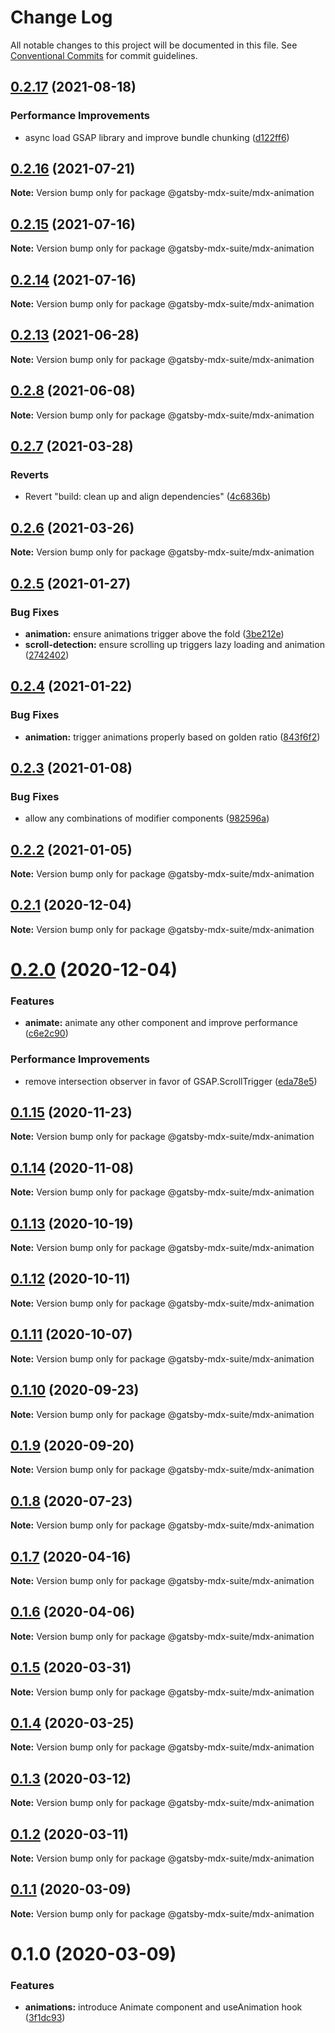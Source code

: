 # Change Log

All notable changes to this project will be documented in this file.
See [Conventional Commits](https://conventionalcommits.org) for commit guidelines.

## [0.2.17](https://github.com/axe312ger/gatsby-mdx-suite/compare/@gatsby-mdx-suite/mdx-animation@0.2.16...@gatsby-mdx-suite/mdx-animation@0.2.17) (2021-08-18)


### Performance Improvements

* async load GSAP library and improve bundle chunking ([d122ff6](https://github.com/axe312ger/gatsby-mdx-suite/commit/d122ff61d5363354fb482f820848c1204c13ddb2))





## [0.2.16](https://github.com/axe312ger/gatsby-mdx-suite/compare/@gatsby-mdx-suite/mdx-animation@0.2.15...@gatsby-mdx-suite/mdx-animation@0.2.16) (2021-07-21)

**Note:** Version bump only for package @gatsby-mdx-suite/mdx-animation





## [0.2.15](https://github.com/axe312ger/gatsby-mdx-suite/compare/@gatsby-mdx-suite/mdx-animation@0.2.14...@gatsby-mdx-suite/mdx-animation@0.2.15) (2021-07-16)

**Note:** Version bump only for package @gatsby-mdx-suite/mdx-animation





## [0.2.14](https://github.com/axe312ger/gatsby-mdx-suite/compare/@gatsby-mdx-suite/mdx-animation@0.2.13...@gatsby-mdx-suite/mdx-animation@0.2.14) (2021-07-16)

**Note:** Version bump only for package @gatsby-mdx-suite/mdx-animation





## [0.2.13](https://github.com/axe312ger/gatsby-mdx-suite/compare/@gatsby-mdx-suite/mdx-animation@0.2.12...@gatsby-mdx-suite/mdx-animation@0.2.13) (2021-06-28)

**Note:** Version bump only for package @gatsby-mdx-suite/mdx-animation





## [0.2.8](https://github.com/axe312ger/gatsby-mdx-suite/compare/@gatsby-mdx-suite/mdx-animation@0.2.7...@gatsby-mdx-suite/mdx-animation@0.2.8) (2021-06-08)

**Note:** Version bump only for package @gatsby-mdx-suite/mdx-animation





## [0.2.7](https://github.com/axe312ger/gatsby-mdx-suite/compare/@gatsby-mdx-suite/mdx-animation@0.2.6...@gatsby-mdx-suite/mdx-animation@0.2.7) (2021-03-28)


### Reverts

* Revert "build: clean up and align dependencies" ([4c6836b](https://github.com/axe312ger/gatsby-mdx-suite/commit/4c6836b3b3acb1cde4498b5608e2c179676d91c0))





## [0.2.6](https://github.com/axe312ger/gatsby-mdx-suite/compare/@gatsby-mdx-suite/mdx-animation@0.2.5...@gatsby-mdx-suite/mdx-animation@0.2.6) (2021-03-26)

**Note:** Version bump only for package @gatsby-mdx-suite/mdx-animation





## [0.2.5](https://github.com/axe312ger/gatsby-mdx-suite/compare/@gatsby-mdx-suite/mdx-animation@0.2.4...@gatsby-mdx-suite/mdx-animation@0.2.5) (2021-01-27)


### Bug Fixes

* **animation:** ensure animations trigger above the fold ([3be212e](https://github.com/axe312ger/gatsby-mdx-suite/commit/3be212ed9a5e8aa420ce87756ae1d397c387a469))
* **scroll-detection:** ensure scrolling up triggers lazy loading and animation ([2742402](https://github.com/axe312ger/gatsby-mdx-suite/commit/27424028b96fd691b4dcd644a461797e3f272a97))





## [0.2.4](https://github.com/axe312ger/gatsby-mdx-suite/compare/@gatsby-mdx-suite/mdx-animation@0.2.3...@gatsby-mdx-suite/mdx-animation@0.2.4) (2021-01-22)


### Bug Fixes

* **animation:** trigger animations properly based on golden ratio ([843f6f2](https://github.com/axe312ger/gatsby-mdx-suite/commit/843f6f24e41b53ba9f80c8632406ce8e8916a3dc))





## [0.2.3](https://github.com/axe312ger/gatsby-mdx-suite/compare/@gatsby-mdx-suite/mdx-animation@0.2.2...@gatsby-mdx-suite/mdx-animation@0.2.3) (2021-01-08)


### Bug Fixes

* allow any combinations of modifier components ([982596a](https://github.com/axe312ger/gatsby-mdx-suite/commit/982596aeee2435efac2cb4ab069cc4a286341773))





## [0.2.2](https://github.com/axe312ger/gatsby-mdx-suite/compare/@gatsby-mdx-suite/mdx-animation@0.2.1...@gatsby-mdx-suite/mdx-animation@0.2.2) (2021-01-05)

**Note:** Version bump only for package @gatsby-mdx-suite/mdx-animation





## [0.2.1](https://github.com/axe312ger/gatsby-mdx-suite/compare/@gatsby-mdx-suite/mdx-animation@0.2.0...@gatsby-mdx-suite/mdx-animation@0.2.1) (2020-12-04)

**Note:** Version bump only for package @gatsby-mdx-suite/mdx-animation





# [0.2.0](https://github.com/axe312ger/gatsby-mdx-suite/compare/@gatsby-mdx-suite/mdx-animation@0.1.15...@gatsby-mdx-suite/mdx-animation@0.2.0) (2020-12-04)


### Features

* **animate:** animate any other component and improve performance ([c6e2c90](https://github.com/axe312ger/gatsby-mdx-suite/commit/c6e2c90bb13d29ff5e8b444f7f6d5b36800ab994))


### Performance Improvements

* remove intersection observer in favor of GSAP.ScrollTrigger ([eda78e5](https://github.com/axe312ger/gatsby-mdx-suite/commit/eda78e503285714a1d8c0a7a735d2e452feb54b5))





## [0.1.15](https://github.com/axe312ger/gatsby-mdx-suite/compare/@gatsby-mdx-suite/mdx-animation@0.1.14...@gatsby-mdx-suite/mdx-animation@0.1.15) (2020-11-23)

**Note:** Version bump only for package @gatsby-mdx-suite/mdx-animation





## [0.1.14](https://github.com/axe312ger/gatsby-mdx-suite/compare/@gatsby-mdx-suite/mdx-animation@0.1.13...@gatsby-mdx-suite/mdx-animation@0.1.14) (2020-11-08)

**Note:** Version bump only for package @gatsby-mdx-suite/mdx-animation





## [0.1.13](https://github.com/axe312ger/gatsby-mdx-suite/compare/@gatsby-mdx-suite/mdx-animation@0.1.12...@gatsby-mdx-suite/mdx-animation@0.1.13) (2020-10-19)

**Note:** Version bump only for package @gatsby-mdx-suite/mdx-animation





## [0.1.12](https://github.com/axe312ger/gatsby-mdx-suite/compare/@gatsby-mdx-suite/mdx-animation@0.1.11...@gatsby-mdx-suite/mdx-animation@0.1.12) (2020-10-11)

**Note:** Version bump only for package @gatsby-mdx-suite/mdx-animation





## [0.1.11](https://github.com/axe312ger/gatsby-mdx-suite/compare/@gatsby-mdx-suite/mdx-animation@0.1.10...@gatsby-mdx-suite/mdx-animation@0.1.11) (2020-10-07)

**Note:** Version bump only for package @gatsby-mdx-suite/mdx-animation





## [0.1.10](https://github.com/axe312ger/gatsby-mdx-suite/compare/@gatsby-mdx-suite/mdx-animation@0.1.9...@gatsby-mdx-suite/mdx-animation@0.1.10) (2020-09-23)

**Note:** Version bump only for package @gatsby-mdx-suite/mdx-animation





## [0.1.9](https://github.com/axe312ger/gatsby-mdx-suite/compare/@gatsby-mdx-suite/mdx-animation@0.1.8...@gatsby-mdx-suite/mdx-animation@0.1.9) (2020-09-20)

**Note:** Version bump only for package @gatsby-mdx-suite/mdx-animation





## [0.1.8](https://github.com/axe312ger/gatsby-mdx-suite/compare/@gatsby-mdx-suite/mdx-animation@0.1.7...@gatsby-mdx-suite/mdx-animation@0.1.8) (2020-07-23)

**Note:** Version bump only for package @gatsby-mdx-suite/mdx-animation





## [0.1.7](https://github.com/axe312ger/gatsby-suite-mdx/compare/@gatsby-mdx-suite/mdx-animation@0.1.6...@gatsby-mdx-suite/mdx-animation@0.1.7) (2020-04-16)

**Note:** Version bump only for package @gatsby-mdx-suite/mdx-animation





## [0.1.6](https://github.com/axe312ger/gatsby-suite-mdx/compare/@gatsby-mdx-suite/mdx-animation@0.1.5...@gatsby-mdx-suite/mdx-animation@0.1.6) (2020-04-06)

**Note:** Version bump only for package @gatsby-mdx-suite/mdx-animation





## [0.1.5](https://github.com/axe312ger/gatsby-suite-mdx/compare/@gatsby-mdx-suite/mdx-animation@0.1.4...@gatsby-mdx-suite/mdx-animation@0.1.5) (2020-03-31)

**Note:** Version bump only for package @gatsby-mdx-suite/mdx-animation





## [0.1.4](https://github.com/axe312ger/gatsby-suite-mdx/compare/@gatsby-mdx-suite/mdx-animation@0.1.3...@gatsby-mdx-suite/mdx-animation@0.1.4) (2020-03-25)

**Note:** Version bump only for package @gatsby-mdx-suite/mdx-animation





## [0.1.3](https://github.com/axe312ger/gatsby-suite-mdx/compare/@gatsby-mdx-suite/mdx-animation@0.1.2...@gatsby-mdx-suite/mdx-animation@0.1.3) (2020-03-12)

**Note:** Version bump only for package @gatsby-mdx-suite/mdx-animation





## [0.1.2](https://github.com/axe312ger/gatsby-suite-mdx/compare/@gatsby-mdx-suite/mdx-animation@0.1.1...@gatsby-mdx-suite/mdx-animation@0.1.2) (2020-03-11)

**Note:** Version bump only for package @gatsby-mdx-suite/mdx-animation





## [0.1.1](https://github.com/axe312ger/gatsby-mdx-suite/compare/@gatsby-mdx-suite/mdx-animation@0.1.0...@gatsby-mdx-suite/mdx-animation@0.1.1) (2020-03-09)

**Note:** Version bump only for package @gatsby-mdx-suite/mdx-animation





# 0.1.0 (2020-03-09)


### Features

* **animations:** introduce Animate component and useAnimation hook ([3f1dc93](https://github.com/axe312ger/gatsby-mdx-suite/commit/3f1dc93ce4e2f57718c8f94a9f96aadc6b94014b))
